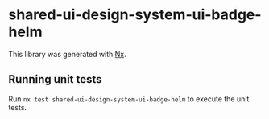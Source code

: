 # shared-ui-design-system-ui-badge-helm

This library was generated with [Nx](https://nx.dev).


## Running unit tests

Run `nx test shared-ui-design-system-ui-badge-helm` to execute the unit tests.

